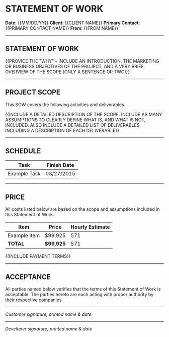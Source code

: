 # STATEMENT OF WORK

**Date**: {{MM/DD/YY}}
**Client**: {{CLIENT NAME}}
**Primary Contact**: {{PRIMARY CONTACT NAME}}
**From**: {{FROM NAME}}

---

## STATEMENT OF WORK
{{PROVICE THE "WHY" – INCLUDE AN INTRODUCTION, THE MARKETING OR BUSINESS OBJECTIVES OF THE PROJECT, AND A VERY BRIEF OVERVIEW OF THE SCOPE (ONLY A SENTENCE OR TWO)}}

---

## PROJECT SCOPE
This SOW covers the following activities and deliverables.

{{INCLUDE A DETAILED DESCRIPTION OF THE SCOPE. INCLUDE AS MANY ASSUMPTIONS TO CLEARLY DEFINE WHAT IS, AND WHAT IS NOT, INCLUDED. ALSO INCLUDE A DETAILED LIST OF DELIVERABLES, INCLUDING A DESCRIPTION OF EACH DELIVERABLE}}

---

## SCHEDULE
**Task** | **Finish Date**
--- | ---
Example Task | 03/27/2015

---

## PRICE
All costs listed below are based on the scope and assumptions included in this Statement of Work.

**Item** | **Price** | **Hourly Estimate**
--- | --- | ---
Example Item | $99,925 | 571
**TOTAL** | **$99,925** | 571

{{INCLUDE PAYMENT TERMS}}

---

## ACCEPTANCE
All parties named below verifies that the terms of this Statement of Work is acceptable. The parties hereto are each acting with proper authority by their respective companies.



__________________________________________________________________________
*Customer signature, printed name & date*


__________________________________________________________________________
*Developer signature, printed name & date*
